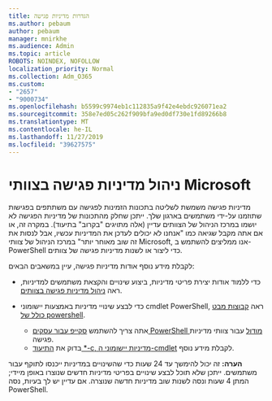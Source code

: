 ```yaml
---
title: הגדרות מדיניות פגישה
ms.author: pebaum
author: pebaum
manager: mnirkhe
ms.audience: Admin
ms.topic: article
ROBOTS: NOINDEX, NOFOLLOW
localization_priority: Normal
ms.collection: Adm_O365
ms.custom:
- "2657"
- "9000734"
ms.openlocfilehash: b5599c9974eb1c112835a9f42e4ebdc926071ea2
ms.sourcegitcommit: 358e7ed05c262f909bfa9ed0df730e1fd89266b8
ms.translationtype: MT
ms.contentlocale: he-IL
ms.lasthandoff: 11/27/2019
ms.locfileid: "39627575"
---
```

# <a name="manage-meeting-policies-in-microsoft-teams"></a>ניהול מדיניות פגישה בצוותי Microsoft

מדיניות פגישה משמשת לשליטה בתכונות הזמינות לפגישה עם משתתפים בפגישות שתוזמנו על-ידי משתמשים בארגון שלך. ייתכן שחלק מהתכונות של מדיניות הפגישה לא יושמו במרכז הניהול של הצוותים עדיין (אלה מתויגים "בקרוב" בתיעוד). במקרה זה, או אם אתה מקבל שגיאה כמו "אנחנו לא יכולים לעדכן את המדיניות עכשיו, אבל לנסות את זה שוב מאוחר יותר" במרכז הניהול של צוותי Microsoft, אנו ממליצים להשתמש ב-PowerShell כדי ליצור או לשנות מדיניות פגישה של צוותים. 

לקבלת מידע נוסף אודות מדיניות פגישה, עיין במשאבים הבאים:

- כדי ללמוד אודות יצירת פריטי מדיניות, ביצוע שינויים והקצאת משתמשים למדיניות, ראה [ניהול מדיניות פגישה בצוותים](https://docs.microsoft.com/microsoftteams/meeting-policies-in-teams).

- כדי לבצע שינויי מדיניות באמצעות יישומוני cmdlet PowerShell, ראה [קבוצות מבט כולל של powershell](https://docs.microsoft.com/microsoftteams/teams-powershell-overview). 
    - אתה צריך להשתמש [סקייפ עבור עסקים PowerShell מודול](https://www.microsoft.com/download/details.aspx?id=39366) עבור צוותי מדיניות פגישה. 
    - בדוק את [התיעוד *-c, מדיניות יישומוני ה-cmdlet](https://docs.microsoft.com/search/?search=CsTeamsMeetingPolicy&view=skype-ps) לקבלת מידע נוסף.

**הערה:** זה יכול להימשך עד 24 שעות כדי שהשינויים במדיניות ייכנסו לתוקף עבור משתמשים. ייתכן שלא תוכל לבצע שינויים בפריטי מדיניות חדשים שנוצרו באופן מיידי; המתן 4 שעות ונסה לשנות שוב מדיניות חדשה שנוצרה. אם עדיין יש לך בעיות, נסה PowerShell.  